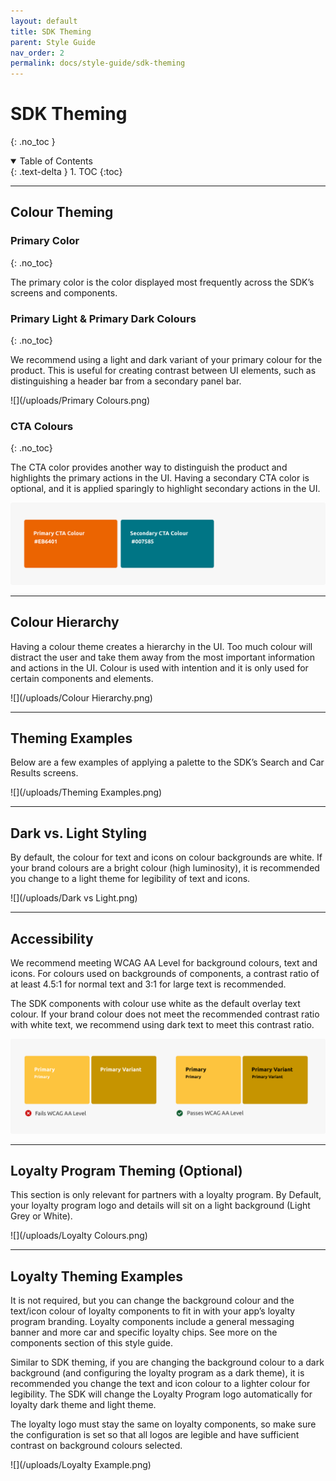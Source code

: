 ```yaml
---
layout: default
title: SDK Theming
parent: Style Guide
nav_order: 2
permalink: docs/style-guide/sdk-theming
---
```


# SDK Theming
{: .no_toc }

<details open markdown="block">
  <summary>
    Table of Contents
  </summary>
  {: .text-delta }
1. TOC
{:toc}
</details>

---

## Colour Theming

### Primary Color
{: .no_toc}

The primary color is the color displayed most frequently across the SDK’s screens and components. 

### Primary Light & Primary Dark Colours
{: .no_toc}

We recommend using a light and dark variant of your primary colour for the product. This is useful for creating contrast between UI elements, such as distinguishing a header bar from a secondary panel bar.

![](/uploads/Primary Colours.png)

### CTA Colours
{: .no_toc}

The CTA color provides another way to distinguish the product and highlights the primary actions in the UI. Having a secondary CTA color is optional, and it is applied sparingly to highlight secondary actions in the UI.

![](/uploads/CTA.png)

---

## Colour Hierarchy
Having a colour theme creates a hierarchy in the UI. Too much colour will distract the user and take them away from the most important information and actions in the UI. Colour is used with intention and it is only used for certain components and elements.  

![](/uploads/Colour Hierarchy.png)

---

## Theming Examples

Below are a few examples of applying a palette to the SDK’s Search and Car Results screens.

![](/uploads/Theming Examples.png)

---

## Dark vs. Light Styling

By default, the colour for text and icons on colour backgrounds are white. If your brand colours are a bright colour (high luminosity), it is recommended you change to a light theme for legibility of text and icons.

![](/uploads/Dark vs Light.png)

---

## Accessibility

We recommend meeting WCAG AA Level for background colours, text and icons. For colours used on backgrounds of components, a contrast ratio of at least 4.5:1 for normal text and 3:1 for large text is recommended.

The SDK components with colour use white as the default overlay text colour. If your brand colour does not meet the recommended contrast ratio with white text, we recommend using dark text to meet this contrast ratio.

![](/uploads/Accessibility.png)

---

## Loyalty Program Theming (Optional)

This section is only relevant for partners with a loyalty program. By Default, your loyalty program logo and details will sit on a light background (Light Grey or White).  

![](/uploads/Loyalty Colours.png)

--- 

## Loyalty Theming Examples

It is not required, but you can change the background colour and the text/icon colour of loyalty components to fit in with your app’s loyalty program branding. Loyalty components include a general messaging banner and more car and specific loyalty chips. See more on the components section of this style guide.

Similar to SDK theming, if you are changing the background colour to a dark background (and configuring the loyalty program as a dark theme), it is recommended you change the text and icon colour to a lighter colour for legibility. The SDK will change the Loyalty Program logo automatically for loyalty dark theme and light theme. 

The loyalty logo must stay the same on loyalty components, so make sure the configuration is set so that all logos are legible and have sufficient contrast on background colours selected.

![](/uploads/Loyalty Example.png)
